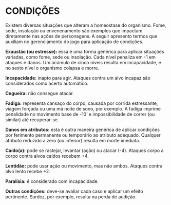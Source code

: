 # CONDIÇÕES

Existem diversas situações que alteram a homeostase do organismo. Fome, sede, insolação ou envenenamento são exemplos que impactam diretamente nas ações de personagens. A seguir apresento termos que auxiliam no gerenciamento do jogo para aplicação de condições.

**Exaustão (ou estresse):** essa é uma forma genérica para aplicar situações variadas, como fome, sede ou insolação. Cada nível penaliza em -1 em ataques e danos. Um acúmulo de cinco níveis resulta em incapacidade, e no sexto nível o organismo colapsa e morre.

**Incapacidade:** inapto para agir. Ataques contra um alvo incapaz são considerados como acerto automático.

**Cegueira:** não consegue atacar.

**Fadiga:** representa cansaço do corpo, causada por corrida estressante, viagem forçada ou uma má noite de sono, por exemplo. A fadiga imprime penalidade no movimento base de -10’ e impossibilidade de correr (ou similar) até recuperar-se.

**Danos em atributos:** esta é outra maneira genérica de aplicar condições por ferimento permanente ou temporário ao atributo adequado. Qualquer atributo reduzido a zero (ou inferior) resulta em morte imediata.

**Caído(a):** pode se rastejar, levantar (ação) ou atacar (-4). Ataques corpo a corpo contra alvos caídos recebem +4.

**Lentidão:** pode usar ação ou movimento, mas não ambos. Ataques contra alvo lento recebe +2.

**Paralisia:** é considerado com incapacidade.

**Outras condições:** deve-se avaliar cada caso e aplicar um efeito pertinente. Surdez, por exemplo, resulta na perda de audição.
